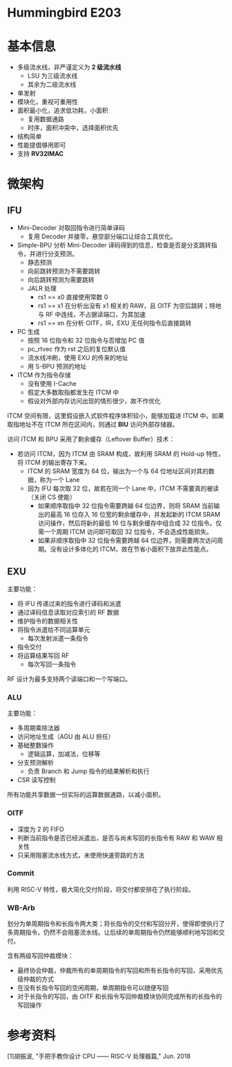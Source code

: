 # Hummingbird E203

# 基本信息

- 多级流水线，非严谨定义为 **2 级流水线**
    - LSU 为三级流水线
    - 其余为二级流水线
- 单发射
- 模块化，重视可重用性
- 面积最小化，追求低功耗，小面积
    - 复用数据通路
    - 时序，面积冲突中，选择面积优先
- 结构简单
- 性能提倡够用即可
- 支持 **RV32IMAC**

# 微架构

## IFU

- Mini-Decoder 对取回指令进行简单译码
    - 复用 Decoder 并接零，悬空部分端口让综合工具优化。
- Simple-BPU 分析 Mini-Decoder 译码得到的信息，检查是否是分支跳转指令，并进行分支预测。
    - 静态预测
    - 向前跳转预测为不需要跳转
    - 向后跳转预测为需要跳转
    - JALR 处理
        - rs1 == x0 直接使用常数 0
        - rs1 == x1 在分析出没有 x1 相关的 RAW，且 OITF 为空后跳转；特地与 RF 中连线，不占据读端口，为其加速
        - rs1 == xn 在分析 OITF，IR，EXU 无任何指令后直接跳转
- PC 生成
    - 按照 16 位指令和 32 位指令与否增加 PC 值
    - pc_rtvec 作为 rst 之后的复位默认值
    - 流水线冲刷，使用 EXU 的传来的地址
    - 用 S-BPU 预测的地址
- ITCM 作为指令存储
    - 没有使用 I-Cache
    - 假定大多数取指都发生在 ITCM 中
    - 假设对外部内存访问出现的情形很少，故不作优化

ITCM 空间有限，这里假设嵌入式软件程序体积较小，能够加载进 ITCM 中。如果取指地址不在 ITCM 所在区间内，则通过 **BIU** 访问外部存储器。

访问 ITCM 和 BPU 采用了剩余缓存（Leftover Buffer）技术：

- 若访问 ITCM，因为 ITCM 由 SRAM 构成，故利用 SRAM 的 Hold-up 特性，将 ITCM 的输出寄存下来。
    - ITCM 的 SRAM 宽度为 64 位，输出为一个与 64 位地址区间对其的数据，称为一个 Lane
    - 因为 IFU 每次取 32 位，故若在同一个 Lane 中，ITCM 不需要真的被读（关闭 CS 使能）
        - 如果顺序取指中 32 位指令需要跨越 64 位边界，则将 SRAM 当前输出的最高 16 位存入 16 位宽的剩余缓存中，并发起新的 ITCM SRAM 访问操作，然后将新的最低 16 位与剩余缓存中组合成 32 位指令。仅需一个周期 ITCM 访问即可取回 32 位指令，不会造成性能损失。
        - 如果非顺序取指中 32 位指令需要跨越 64 位边界，则需要两次访问周期。没有设计多体化的 ITCM，故在节省小面积下放弃此性能点。

## EXU

主要功能：

- 将 IFU 传递过来的指令进行译码和派遣
- 通过译码信息读取对应索引的 RF 数据
- 维护指令的数据相关性
- 将指令派遣给不同运算单元
    - 每次发射派遣一条指令
- 指令交付
- 将运算结果写回 RF
    - 每次写回一条指令

RF 设计为最多支持两个读端口和一个写端口。

### ALU

主要功能：

- 多周期乘除法器
- 访问地址生成（AGU 由 ALU 担任）
- 基础整数操作
    - 逻辑运算，加减法，位移等
- 分支预测解析
    - 负责 Branch 和 Jump 指令的结果解析和执行
- CSR 读写控制

所有功能共享数据一份实际的运算数据通路，以减小面积。

### OITF

- 深度为 2 的 FIFO
- 判断当前指令是否已经派遣出，是否与尚未写回的长指令有 RAW 和 WAW 相关性
- 只采用阻塞流水线方式，未使用快速旁路的方法

### Commit

利用 RISC-V 特性，极大简化交付阶段，将交付都安排在了执行阶段。

### WB-Arb

划分为单周期指令和长指令两大类；将长指令的交付和写回分开，使得即使执行了多周期指令，仍然不会阻塞流水线。让后续的单周期指令仍然能够顺利地写回和交付。

含有两级写回仲裁模块：

- 最终协会仲裁，仲裁所有的单周期指令的写回和所有长指令的写回，采用优先级仲裁的方式
- 在没有长指令写回的空闲周期，单周期指令可以随便写回
- 对于长指令的写回，由 OITF 和长指令写回仲裁模块协同完成所有的长指令的写回操作

# 参考资料

[1]胡振波, "手把手教你设计 CPU —— RISC-V 处理器篇," Jun. 2018
